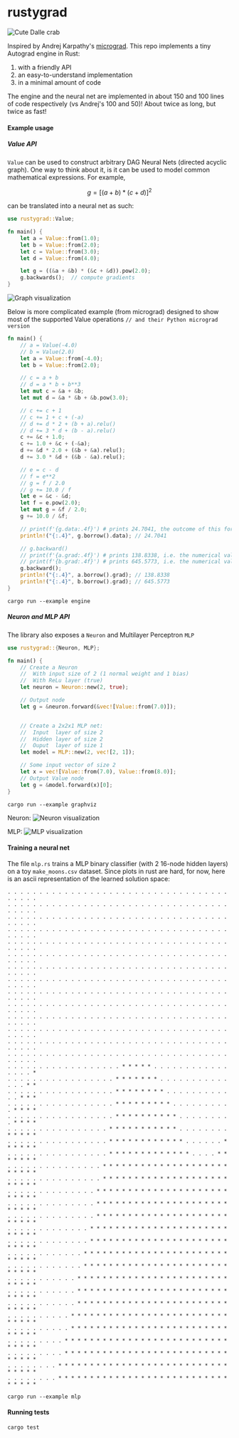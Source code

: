 
# rustygrad
![Cute Dalle crab](crab.png)

Inspired by Andrej Karpathy's [micrograd](https://github.com/karpathy/micrograd). This repo implements a tiny Autograd engine in Rust:

1. with a friendly API
2. an easy-to-understand implementation
3. in a minimal amount of code

The engine and the neural net are implemented in about 150 and 100 lines of code respectively (vs Andrej's 100 and 50)! About twice as long, but twice as fast!

#### Example usage

##### Value API

`Value` can be used to construct arbitrary DAG Neural Nets (directed acyclic graph). One way to think about it, is it can be used to model common mathematical expressions. For example,

$$ g = [(a + b) * (c + d)] ^ 2 $$

can be translated into a neural net as such:

```Rust
use rustygrad::Value;

fn main() {
    let a = Value::from(1.0);
    let b = Value::from(2.0);
    let c = Value::from(3.0);
    let d = Value::from(4.0);

    let g = ((&a + &b) * (&c + &d)).pow(2.0);
    g.backwards();  // compute gradients
}
```

![Graph visualization](examples/plots/value.svg)


Below is more complicated example (from micrograd) designed to show most of the supported Value operations `// and their Python micrograd version`

```Rust
fn main() {
    // a = Value(-4.0)
    // b = Value(2.0)
    let a = Value::from(-4.0);
    let b = Value::from(2.0);

    // c = a + b
    // d = a * b + b**3
    let mut c = &a + &b;
    let mut d = &a * &b + &b.pow(3.0);

    // c += c + 1
    // c += 1 + c + (-a)
    // d += d * 2 + (b + a).relu()
    // d += 3 * d + (b - a).relu()
    c += &c + 1.0;
    c += 1.0 + &c + (-&a);
    d += &d * 2.0 + (&b + &a).relu();
    d += 3.0 * &d + (&b - &a).relu();

    // e = c - d
    // f = e**2
    // g = f / 2.0
    // g += 10.0 / f
    let e = &c - &d;
    let f = e.pow(2.0);
    let mut g = &f / 2.0;
    g += 10.0 / &f;

    // print(f'{g.data:.4f}') # prints 24.7041, the outcome of this forward pass
    println!("{:.4}", g.borrow().data); // 24.7041

    // g.backward()
    // print(f'{a.grad:.4f}') # prints 138.8338, i.e. the numerical value of dg/da
    // print(f'{b.grad:.4f}') # prints 645.5773, i.e. the numerical value of dg/db
    g.backward();
    println!("{:.4}", a.borrow().grad); // 138.8338
    println!("{:.4}", b.borrow().grad); // 645.5773
}
```

```
cargo run --example engine
```

##### Neuron and MLP API
The library also exposes a `Neuron` and  Multilayer Perceptron `MLP`


```Rust
use rustygrad::{Neuron, MLP};

fn main() {
    // Create a Neuron 
    //  With input size of 2 (1 normal weight and 1 bias)
    //  With ReLu layer (true)
    let neuron = Neuron::new(2, true);

    // Output node
    let g = &neuron.forward(&vec![Value::from(7.0)]);


    // Create a 2x2x1 MLP net:
    //  Input  layer of size 2
    //  Hidden layer of size 2
    //  Ouput  layer of size 1
    let model = MLP::new(2, vec![2, 1]);

    // Some input vector of size 2
    let x = vec![Value::from(7.0), Value::from(8.0)];
    // Output Value node
    let g = &model.forward(x)[0];
}
```

```
cargo run --example graphviz
```

Neuron:
![Neuron visualization](examples/plots/neuron.svg)

MLP:
![MLP visualization](examples/plots/mlp.svg)


#### Training a neural net

The file `mlp.rs` trains a MLP binary classifier (with 2 16-node hidden layers) on a toy `make_moons.csv` dataset. Since plots in rust are hard, for now, here is an ascii representation of the learned solution space:


```
. . . . . . . . . . . . . . . . . . . . . . . . . . . . . . . . . . . . . . . . 
. . . . . . . . . . . . . . . . . . . . . . . . . . . . . . . . . . . . . . . . 
. . . . . . . . . . . . . . . . . . . . . . . . . . . . . . . . . . . . . . . . 
. . . . . . . . . . . . . . . . . . . . . . . . . . . . . . . . . . . . . . . . 
. . . . . . . . . . . . . . . . . . . . . . . . . . . . . . . . . . . . . . . . 
. . . . . . . . . . . . . . . . . . . . . . . . . . . . . . . . . . . . . . . . 
. . . . . . . . . . . . . . . . . . . . . . . . . . . . . . . . . . . . . . . . 
. . . . . . . . . . . . . . . . . . . . . . . . . . . . . . . . . . . . . . . . 
. . . . . . . . . . . . . . . . . . . . . . . . . . . . . . . . . . . . . . . . 
. . . . . . . . . . . . . . . . . . . . . . . . . . . . . . . . . . . . . . . . 
. . . . . . . . . . . . . . . . . . . . . . . . . . . . . . . . . . . . . . . . 
. . . . . . . . . . . . . . . . . . . . . . . . . . . . . . . . . . . . . . . . 
. . . . . . . . . . . . . . . . . . . . . . . . . . . . . . . . . . . . . . . . 
. . . . . . . . . . . . . . . . . . . . . . . . . . . . . . . . . . . . . . . . 
. . . . . . . . . . . . . . . . . . * * * * * . . . . . . . . . . . . . . . . * 
. . . . . . . . . . . . . . . . . * * * * * * * . . . . . . . . . . . . . . * * 
. . . . . . . . . . . . . . . . . * * * * * * * * . . . . . . . . . . . . * * * 
. . . . . . . . . . . . . . . . . * * * * * * * * * . . . . . . . . . . * * * * 
. . . . . . . . . . . . . . . . . * * * * * * * * * * . . . . . . . . . * * * * 
. . . . . . . . . . . . . . . . * * * * * * * * * * * . . . . . . . . * * * * * 
. . . . . . . . . . . . . . . . * * * * * * * * * * * * . . . . . . * * * * * * 
. . . . . . . . . . . . . . . . * * * * * * * * * * * * * . . . . * * * * * * * 
. . . . . . . . . . . . . . . * * * * * * * * * * * * * * * * * * * * * * * * * 
. . . . . . . . . . . . . . . * * * * * * * * * * * * * * * * * * * * * * * * * 
. . . . . . . . . . . . . . * * * * * * * * * * * * * * * * * * * * * * * * * * 
. . . . . . . . . . . . . . * * * * * * * * * * * * * * * * * * * * * * * * * * 
. . . . . . . . . . . . . . * * * * * * * * * * * * * * * * * * * * * * * * * * 
. . . . . . . . . . . . . * * * * * * * * * * * * * * * * * * * * * * * * * * * 
. . . . . . . . . . . . . * * * * * * * * * * * * * * * * * * * * * * * * * * * 
. . . . . . . . . . . . * * * * * * * * * * * * * * * * * * * * * * * * * * * * 
. . . . . . . . . . . . * * * * * * * * * * * * * * * * * * * * * * * * * * * * 
. . . . . . . . . . . * * * * * * * * * * * * * * * * * * * * * * * * * * * * * 
. . . . . . . . . . . * * * * * * * * * * * * * * * * * * * * * * * * * * * * * 
. . . . . . . . . . . * * * * * * * * * * * * * * * * * * * * * * * * * * * * * 
. . . . . . . . . . * * * * * * * * * * * * * * * * * * * * * * * * * * * * * * 
. . . . . . . . . . * * * * * * * * * * * * * * * * * * * * * * * * * * * * * * 
. . . . . . . . . * * * * * * * * * * * * * * * * * * * * * * * * * * * * * * * 
. . . . . . . . . * * * * * * * * * * * * * * * * * * * * * * * * * * * * * * * 
. . . . . . . . * * * * * * * * * * * * * * * * * * * * * * * * * * * * * * * * 
. . . . . . . . * * * * * * * * * * * * * * * * * * * * * * * * * * * * * * * * 
```

```
cargo run --example mlp
```

#### Running tests
```
cargo test
```
